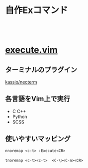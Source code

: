 # 自作Exコマンド
<br><br>
# <a href="./execute.vim">execute.vim</a>

## ターミナルのプラグイン
<a href='https://github.com/kassio/neoterm'>kassio/neoterm</a>

## 各言語をVim上で実行
- C C++
- Python
- SCSS

## 使いやすいマッピング
`nnoremap <c-t> :Execute<CR>`<br>  
`tnoremap <c-t><c-t>  <C-\><C-n><CR> `
